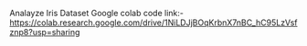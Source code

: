 Analayze Iris Dataset
Google colab code link:-
https://colab.research.google.com/drive/1NiLDJjBOqKrbnX7nBC_hC95LzVsfznp8?usp=sharing
